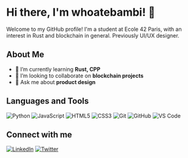 # Hi there, I'm whoatebambi! 👋

Welcome to my GitHub profile! I'm a student at Ecole 42 Paris, with an interest in Rust and blockchain in general. Previously UI/UX designer.

## About Me

- 🌱 I’m currently learning **Rust, CPP**
- 👯 I’m looking to collaborate on **blockchain projects**
- 💬 Ask me about **product design**

## Languages and Tools

![Python](https://img.shields.io/badge/-Python-000?&logo=Python)
![JavaScript](https://img.shields.io/badge/-JavaScript-000?&logo=JavaScript)
![HTML5](https://img.shields.io/badge/-HTML5-000?&logo=HTML5)
![CSS3](https://img.shields.io/badge/-CSS3-000?&logo=CSS3)
![Git](https://img.shields.io/badge/-Git-000?&logo=Git)
![GitHub](https://img.shields.io/badge/-GitHub-000?&logo=GitHub)
![VS Code](https://img.shields.io/badge/-VS%20Code-000?&logo=Visual%20Studio%20Code)

## Connect with me

[![LinkedIn](https://img.shields.io/badge/LinkedIn-000?style=flat&logo=linkedin)](https://linkedin.com/in/florencecousergue)
[![Twitter](https://img.shields.io/badge/Twitter-000?style=flat&logo=twitter)](https://twitter.com/florcous)

<!--
**whoatebambi/whoatebambi** is a ✨ _special_ ✨ repository because its `README.md` (this file) appears on your GitHub profile.

Here are some ideas to get you started:

- 🔭 I’m currently working on ...
- 🌱 I’m currently learning ...
- 👯 I’m looking to collaborate on ...
- 🤔 I’m looking for help with ...
- 💬 Ask me about ...
- 📫 How to reach me: ...
- 😄 Pronouns: ...
- ⚡ Fun fact: ...
-->

